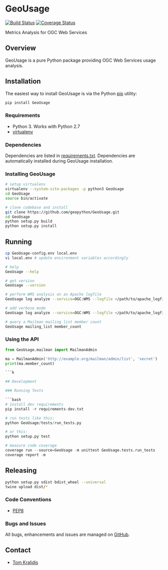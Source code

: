 # GeoUsage
[![Build Status](https://travis-ci.org/geopython/GeoUsage.png)](https://travis-ci.org/geopython/GeoUsage)
[![Coverage Status](https://coveralls.io/repos/github/geopython/GeoUsage/badge.svg?branch=master)](https://coveralls.io/github/geopython/GeoUsage?branch=master)

Metrics Analysis for OGC Web Services

## Overview

GeoUsage is a pure Python package providing OGC Web Services usage analysis.

## Installation

The easiest way to install GeoUsage is via the Python [pip](https://pip.pypa.io/en/stable/)
utility:

```bash
pip install GeoUsage
```

### Requirements
- Python 3.  Works with Python 2.7
- [virtualenv](https://virtualenv.pypa.io/)

### Dependencies
Dependencies are listed in [requirements.txt](requirements.txt). Dependencies
are automatically installed during GeoUsage installation.

### Installing GeoUsage

```bash
# setup virtualenv
virtualenv --system-site-packages -p python3 GeoUsage
cd GeoUsage
source bin/activate

# clone codebase and install
git clone https://github.com/geopython/GeoUsage.git
cd GeoUsage
python setup.py build
python setup.py install
```

## Running

```bash
cp GeoUsage-config.env local.env
vi local.env # update environment variables accordingly

# help
GeoUsage --help

# get version
GeoUsage --version

# perform WMS analysis on an Apache logfile
GeoUsage log analyze --service=OGC:WMS --logfile </path/to/apache_logfile>

# add verbose mode
GeoUsage log analyze --service=OGC:WMS --logfile </path/to/apache_logfile> --verbosity=INFO

# query a Mailman mailing list member count
GeoUsage mailing_list member_count
```

### Using the API
```python
from GeoUsage.mailman import MailmanAdmin

ma = MailmanAdmin('http://example.org/mailman/admin/list', 'secret')
print(ma.member_count)

```k

## Development

### Running Tests

```bash
# install dev requirements
pip install -r requirements-dev.txt

# run tests like this:
python GeoUsage/tests/run_tests.py

# or this:
python setup.py test

# measure code coverage
coverage run --source=GeoUsage -m unittest GeoUsage.tests.run_tests
coverage report -m
```

## Releasing

```bash
python setup.py sdist bdist_wheel --universal
twine upload dist/*
```

### Code Conventions

* [PEP8](https://www.python.org/dev/peps/pep-0008)

### Bugs and Issues

All bugs, enhancements and issues are managed on [GitHub](https://github.com/geopython/GeoUsage/issues).

## Contact

* [Tom Kralidis](https://github.com/tomkralidis)

